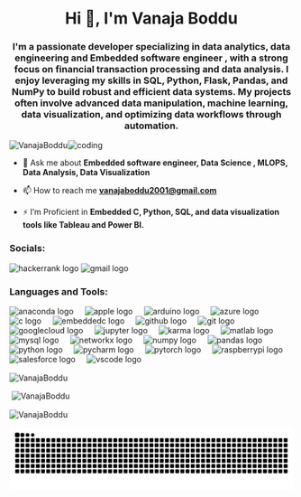 <h1 align="center">Hi 👋, I'm Vanaja Boddu</h1>
<h3 align="center">I'm a passionate developer specializing in data analytics, data engineering and Embedded software engineer , with a strong focus on financial transaction processing and data analysis. I enjoy leveraging my skills in SQL, Python, Flask, Pandas, and NumPy to build robust and efficient data systems. My projects often involve advanced data manipulation, machine learning, data visualization, and optimizing data workflows through automation.</h3>
<img align="right" alt="coding" width="400" src="https://media1.giphy.com/media/RbDKaczqWovIugyJmW/giphy.gif?cid=790b7611fd8d6103b348f3031a5d0dcc4bc7204c918328e2&rid=giphy.gif&ct=g">

<p align="left"> <img src="https://komarev.com/ghpvc/?username=VanajaBoddu&label=Profile%20views&color=0e75b6&style=flat" alt="VanajaBoddu" /> </p>

- 💬 Ask me about **Embedded software engineer, Data Science , MLOPS, Data Analysis, Data Visualization**

- 📫 How to reach me **vanajaboddu2001@gmail.com**

- ⚡ I’m Proficient in **Embedded C, Python, SQL, and data visualization tools like Tableau and Power BI.**

<h3 align="left">Socials:</h3>


<div align="left">
  <img src="https://raw.githubusercontent.com/maurodesouza/profile-readme-generator/master/src/assets/icons/social/hackerrank/default.svg" width="52" height="40" alt="hackerrank logo"  />
  <img src="https://raw.githubusercontent.com/maurodesouza/profile-readme-generator/master/src/assets/icons/social/gmail/default.svg" width="52" height="40" alt="gmail logo"  />
</div>

<h3 align="left">Languages and Tools:</h3>
<div align="left">
  <img src="https://cdn.jsdelivr.net/gh/devicons/devicon/icons/anaconda/anaconda-original.svg" height="40" alt="anaconda logo"  />
  <img width="12" />
  <img src="https://cdn.jsdelivr.net/gh/devicons/devicon/icons/apple/apple-original.svg" height="40" alt="apple logo"  />
  <img width="12" />
  <img src="https://cdn.jsdelivr.net/gh/devicons/devicon/icons/arduino/arduino-original.svg" height="40" alt="arduino logo"  />
  <img width="12" />
  <img src="https://cdn.jsdelivr.net/gh/devicons/devicon/icons/azure/azure-original.svg" height="40" alt="azure logo"  />
  <img width="12" />
  <img src="https://cdn.jsdelivr.net/gh/devicons/devicon/icons/c/c-original.svg" height="40" alt="c logo"  />
  <img width="12" />
  <img src="https://cdn.jsdelivr.net/gh/devicons/devicon/icons/embeddedc/embeddedc-original.svg" height="40" alt="embeddedc logo"  />
  <img width="12" />
  <img src="https://cdn.jsdelivr.net/gh/devicons/devicon/icons/github/github-original.svg" height="40" alt="github logo"  />
  <img width="12" />
  <img src="https://cdn.jsdelivr.net/gh/devicons/devicon/icons/git/git-original.svg" height="40" alt="git logo"  />
  <img width="12" />
  <img src="https://cdn.jsdelivr.net/gh/devicons/devicon/icons/googlecloud/googlecloud-original.svg" height="40" alt="googlecloud logo"  />
  <img width="12" />
  <img src="https://cdn.jsdelivr.net/gh/devicons/devicon/icons/jupyter/jupyter-original.svg" height="40" alt="jupyter logo"  />
  <img width="12" />
  <img src="https://cdn.jsdelivr.net/gh/devicons/devicon/icons/karma/karma-original.svg" height="40" alt="karma logo"  />
  <img width="12" />
  <img src="https://cdn.jsdelivr.net/gh/devicons/devicon/icons/matlab/matlab-original.svg" height="40" alt="matlab logo"  />
  <img width="12" />
  <img src="https://cdn.jsdelivr.net/gh/devicons/devicon/icons/mysql/mysql-original.svg" height="40" alt="mysql logo"  />
  <img width="12" />
  <img src="https://cdn.jsdelivr.net/gh/devicons/devicon/icons/networkx/networkx-original.svg" height="40" alt="networkx logo"  />
  <img width="12" />
  <img src="https://cdn.jsdelivr.net/gh/devicons/devicon/icons/numpy/numpy-original.svg" height="40" alt="numpy logo"  />
  <img width="12" />
  <img src="https://cdn.jsdelivr.net/gh/devicons/devicon/icons/pandas/pandas-original.svg" height="40" alt="pandas logo"  />
  <img width="12" />
  <img src="https://cdn.jsdelivr.net/gh/devicons/devicon/icons/python/python-original.svg" height="40" alt="python logo"  />
  <img width="12" />
  <img src="https://cdn.jsdelivr.net/gh/devicons/devicon/icons/pycharm/pycharm-original.svg" height="40" alt="pycharm logo"  />
  <img width="12" />
  <img src="https://cdn.jsdelivr.net/gh/devicons/devicon/icons/pytorch/pytorch-original.svg" height="40" alt="pytorch logo"  />
  <img width="12" />
  <img src="https://cdn.jsdelivr.net/gh/devicons/devicon/icons/raspberrypi/raspberrypi-original.svg" height="40" alt="raspberrypi logo"  />
  <img width="12" />
  <img src="https://cdn.jsdelivr.net/gh/devicons/devicon/icons/salesforce/salesforce-original.svg" height="40" alt="salesforce logo"  />
  <img width="12" />
  <img src="https://cdn.jsdelivr.net/gh/devicons/devicon/icons/vscode/vscode-original.svg" height="40" alt="vscode logo"  />
</div>


<p><img align="center" src="https://github-readme-stats.vercel.app/api/top-langs?username=VanajaBoddu&show_icons=true&locale=en&layout=compact" alt="VanajaBoddu" /></p>

<p>&nbsp;<img align="center" src="https://github-readme-stats.vercel.app/api?username=VanajaBoddu&show_icons=true&locale=en" alt="VanajaBoddu" /></p>

<p><img align="center" src="https://github-readme-streak-stats.herokuapp.com/?user=VanajaBoddu&" alt="VanajaBoddu" /></p>

<img src="https://raw.githubusercontent.com/VanajaBoddu/VanajaBoddu/output/snake.svg" alt="Snake animation" />
